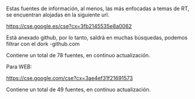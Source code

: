 
Estas fuentes de información, al menos, las más enfocadas a temas de RT, se encuentran alojadas en la siguiente url. 

https://cse.google.es/cse?cx=3fb2145535e8a0062

Está anexado github, por lo tanto, saldrá en muchas búsquedas, podemos filtrar con el dork -github.com

Contiene un total de 78 fuentes, en continuo actualización.


Para WEB:

https://cse.google.com/cse?cx=3ae4ef31f21691573

Contiene un total de 49 fuentes, en continuo actualización.
